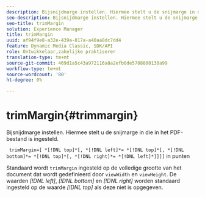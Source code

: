 ```yaml
---
description: Bijsnijdmarge instellen. Hiermee stelt u de snijmarge in die in het PDF-bestand is ingesteld.
seo-description: Bijsnijdmarge instellen. Hiermee stelt u de snijmarge in die in het PDF-bestand is ingesteld.
seo-title: trimMargin
solution: Experience Manager
title: trimMargin
uuid: af94f9e8-a32e-439a-817a-a40aa8dc7dd4
feature: Dynamic Media Classic, SDK/API
role: Ontwikkelaar,zakelijke praktiserer
translation-type: tm+mt
source-git-commit: 469d1a5c43a972116a8a2efb0de5708800130a99
workflow-type: tm+mt
source-wordcount: '80'
ht-degree: 0%

---
```



# trimMargin{#trimmargin}

Bijsnijdmarge instellen. Hiermee stelt u de snijmarge in die in het PDF-bestand is ingesteld.

` trimMargin=[ *[!DNL top]*[, *[!DNL left]*= *[!DNL top]*[, *[!DNL bottom]*= *[!DNL top]*[, *[!DNL right]*= *[!DNL left]*]]]]` in punten

Standaard wordt `trimMargin` ingesteld op de volledige grootte van het document dat wordt gedefinieerd door `viewWidth` en `viewHeight`. De waarden *[!DNL left]*, *[!DNL bottom]* en *[!DNL right]* worden standaard ingesteld op de waarde *[!DNL top]* als deze niet is opgegeven.
